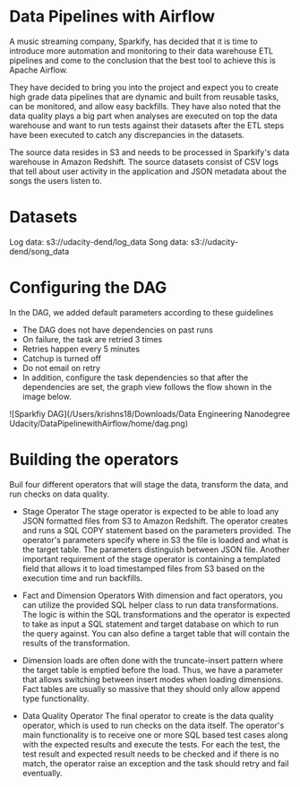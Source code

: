 # Data Pipelines with Airflow
A music streaming company, Sparkify, has decided that it is time to introduce more automation and monitoring to their 
data warehouse ETL pipelines and come to the conclusion that the best tool to achieve this is Apache Airflow.

They have decided to bring you into the project and expect you to create high grade data pipelines that are dynamic 
and built from reusable tasks, can be monitored, and allow easy backfills. They have also noted that the data quality 
plays a big part when analyses are executed on top the data warehouse and want to run tests against their datasets after
 the ETL steps have been executed to catch any discrepancies in the datasets.

The source data resides in S3 and needs to be processed in Sparkify's data warehouse in Amazon Redshift. The source 
datasets consist of CSV logs that tell about user activity in the application and JSON metadata about the songs the 
users listen to.


# Datasets
Log data: s3://udacity-dend/log_data
Song data: s3://udacity-dend/song_data


# Configuring the DAG
In the DAG, we added default parameters according to these guidelines

* The DAG does not have dependencies on past runs
* On failure, the task are retried 3 times
* Retries happen every 5 minutes
* Catchup is turned off
* Do not email on retry
* In addition, configure the task dependencies so that after the dependencies are set, the graph view follows the 
flow shown in the image below.

![Sparkfiy DAG](/Users/krishns18/Downloads/Data Engineering Nanodegree Udacity/DataPipelinewithAirflow/home/dag.png)


# Building the operators
Buil four different operators that will stage the data, transform the data, and
run checks on data quality.

* Stage Operator
The stage operator is expected to be able to load any JSON formatted files from S3 to Amazon Redshift. The operator
creates and runs a SQL COPY statement based on the parameters provided. The operator's parameters specify where 
in S3 the file is loaded and what is the target table. The parameters distinguish between JSON file. Another important 
requirement of the stage operator is containing a templated field that allows it to load timestamped files from S3
 based on the execution time and run backfills.

* Fact and Dimension Operators
With dimension and fact operators, you can utilize the provided SQL helper class to run data transformations. 
The logic is within the SQL transformations and the operator is expected to take as input a SQL statement and 
target database on which to run the query against. You can also define a target table that will contain the results of 
the transformation.

* Dimension loads are often done with the truncate-insert pattern where the target table is emptied before the load. 
Thus, we have a parameter that allows switching between insert modes when loading dimensions. Fact tables are usually 
so massive that they should only allow append type functionality.

* Data Quality Operator
The final operator to create is the data quality operator, which is used to run checks on the data itself. The operator's 
main functionality is to receive one or more SQL based test cases along with the expected results and execute the tests. 
For each the test, the test result and expected result needs to be checked and if there is no match, the operator raise 
an exception and the task should retry and fail eventually.
